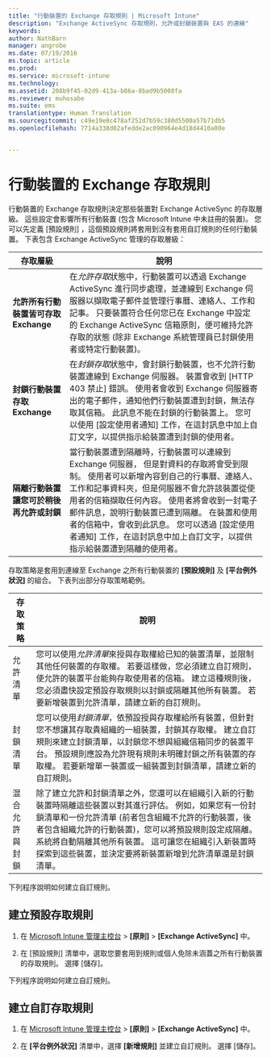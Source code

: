 ```yaml
---
title: "行動裝置的 Exchange 存取規則 | Microsoft Intune"
description: "Exchange ActiveSync 存取規則，允許或封鎖裝置與 EAS 的連線"
keywords: 
author: NathBarn
manager: angrobe
ms.date: 07/19/2016
ms.topic: article
ms.prod: 
ms.service: microsoft-intune
ms.technology: 
ms.assetid: 208b9f45-02d9-413a-b86a-8bad9b5008fa
ms.reviewer: muhosabe
ms.suite: ems
translationtype: Human Translation
ms.sourcegitcommit: c49e19e8c478af252d7b59c380d5500a57b71db5
ms.openlocfilehash: 7714a338d02afedde2ac090964e4d18d4410a80e


---
```


# 行動裝置的 Exchange 存取規則
行動裝置的 Exchange 存取規則決定那些裝置對 Exchange ActiveSync 的存取層級。 這些設定會影響所有行動裝置 (包含 Microsoft Intune 中未註冊的裝置)。 您可以先定義 [預設規則]  ，這個預設規則將套用到沒有套用自訂規則的任何行動裝置。 下表包含 Exchange ActiveSync 管理的存取層級：

|存取層級|說明|
|----------------|---------------|
|**允許所有行動裝置皆可存取 Exchange**|在*允許存取*狀態中，行動裝置可以透過 Exchange ActiveSync 進行同步處理，並連線到 Exchange 伺服器以擷取電子郵件並管理行事曆、連絡人、工作和記事。 只要裝置符合任何您已在 Exchange 中設定的 Exchange ActiveSync 信箱原則，便可維持允許存取的狀態 (除非 Exchange 系統管理員已封鎖使用者或特定行動裝置)。|
|**封鎖行動裝置存取 Exchange**|在*封鎖存取*狀態中，會封鎖行動裝置，也不允許行動裝置連線到 Exchange 伺服器。 裝置會收到 [HTTP 403 禁止] 錯誤。 使用者會收到 Exchange 伺服器寄出的電子郵件，通知他們行動裝置遭到封鎖，無法存取其信箱。 此訊息不能在封鎖的行動裝置上。 您可以使用 [設定使用者通知] 工作，在這封訊息中加上自訂文字，以提供指示給裝置遭到封鎖的使用者。|
|**隔離行動裝置讓您可於稍後再允許或封鎖**|當行動裝置遭到隔離時，行動裝置可以連線到 Exchange 伺服器， 但是對資料的存取將會受到限制。 使用者可以新增內容到自己的行事曆、連絡人、工作和記事資料夾，但是伺服器不會允許該裝置從使用者的信箱擷取任何內容。 使用者將會收到一封電子郵件訊息，說明行動裝置已遭到隔離。 在裝置和使用者的信箱中，會收到此訊息。 您可以透過 [設定使用者通知]  工作，在這封訊息中加上自訂文字，以提供指示給裝置遭到隔離的使用者。|

存取策略是套用到連線至 Exchange 之所有行動裝置的 **[預設規則]** 及 **[平台例外狀況]** 的組合。 下表列出部分存取策略範例。

|存取策略|說明|
|-------------------|---------------|
|允許清單|您可以使用*允許清單*來授與存取權給已知的裝置清單，並限制其他任何裝置的存取權。 若要這樣做，您必須建立自訂規則，使允許的裝置平台能夠存取使用者的信箱。 建立這種規則後，您必須盡快設定預設存取規則以封鎖或隔離其他所有裝置。 若要新增裝置到允許清單，請建立新的自訂規則。|
|封鎖清單|您可以使用*封鎖清單*，依預設授與存取權給所有裝置，但針對您不想讓其存取貴組織的一組裝置，封鎖其存取權。 建立自訂規則來建立封鎖清單，以封鎖您不想與組織信箱同步的裝置平台。 預設規則應設為允許現有規則未明確封鎖之所有裝置的存取權。 若要新增單一裝置或一組裝置到封鎖清單，請建立新的自訂規則。|
|混合允許與封鎖|除了建立允許和封鎖清單之外，您還可以在組織引入新的行動裝置時隔離這些裝置以對其進行評估。 例如，如果您有一份封鎖清單和一份允許清單 (前者包含組織不允許的行動裝置，後者包含組織允許的行動裝置)，您可以將預設規則設定成隔離。 系統將自動隔離其他所有裝置。 這可讓您在組織引入新裝置時探索到這些裝置，並決定要將新裝置新增到允許清單還是封鎖清單。|
下列程序說明如何建立自訂規則。

## 建立預設存取規則

1.  在 [Microsoft Intune 管理主控台](http://manage.microsoft.com) &gt; **[原則]** &gt; **[Exchange ActiveSync]** 中。

2.  在 [預設規則]  清單中，選取您要套用到規則或個人免除未涵蓋之所有行動裝置的存取規則。 選擇 [儲存]。

下列程序說明如何建立自訂規則。

## 建立自訂存取規則

1. 在 [Microsoft Intune 管理主控台](http://manage.microsoft.com) &gt; **[原則]** &gt; **[Exchange ActiveSync]** 中。

2.  在 **[平台例外狀況]** 清單中，選擇 **[新增規則]** 並建立自訂規則。 選擇 [儲存]。



<!--HONumber=Aug16_HO1-->


